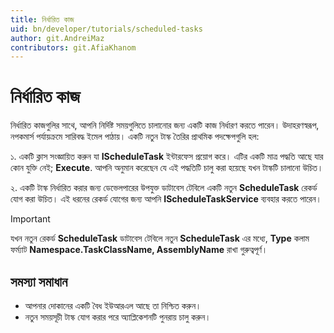 ```yaml
---
title: নির্ধারিত কাজ
uid: bn/developer/tutorials/scheduled-tasks
author: git.AndreiMaz
contributors: git.AfiaKhanom
---
```


# নির্ধারিত কাজ

নির্ধারিত কাজগুলির সাথে, আপনি নির্দিষ্ট সময়গুলিতে চালানোর জন্য একটি কাজ নির্ধারণ করতে পারেন। উদাহরণস্বরূপ, নপকমার্স পর্যায়ক্রমে সারিবদ্ধ ইমেল পাঠায়। একটি নতুন টাস্ক তৈরির প্রাথমিক পদক্ষেপগুলি হল:

১. একটি ক্লাস সংজ্ঞায়িত করুন যা **IScheduleTask** ইন্টারফেস প্রয়োগ করে। এটির একটি মাত্র পদ্ধতি আছে যার কোন যুক্তি নেই; **Execute**. আপনি অনুমান করেছেন যে এই পদ্ধতিটি চালু করা হয়েছে যখন টাস্কটি চালানো উচিত।

২. একটি টাস্ক নির্ধারিত করার জন্য ডেভেলপারের উপযুক্ত ডাটাবেস টেবিলে একটি নতুন **ScheduleTask** রেকর্ড যোগ করা উচিত। এই ধরনের রেকর্ড যোগের জন্য আপনি **IScheduleTaskService** ব্যবহার করতে পারেন।

> [!IMPORTANT]
> যখন নতুন রেকর্ড **ScheduleTask** ডাটাবেস টেবিলে নতুন **ScheduleTask** এর মধ্যে, **Type** কলাম ফর্ম্যাট **Namespace.TaskClassName, AssemblyName** রাখা গুরুত্বপূর্ণ।

## সমস্যা সমাধান

- আপনার দোকানের একটি বৈধ ইউআরএল আছে তা নিশ্চিত করুন।
- নতুন সময়সূচী টাস্ক যোগ করার পরে অ্যাপ্লিকেশনটি পুনরায় চালু করুন।
